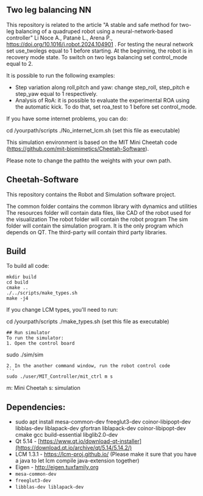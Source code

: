 ## Two leg balancing NN
This repository is related to the article "A stable and safe method for two-leg balancing of a quadruped robot using a neural-network-based controller" Li Noce A., Patanè L., Arena P., https://doi.org/10.1016/j.robot.2024.104901 . For testing the neural network set use_twolegs equal to 1 before starting. At the beginning, the robot is in recovery mode state. To switch on two legs balancing set control_mode equal to 2. 

It is possible to run the following examples:
- Step variation along roll,pitch and yaw: change step_roll, step_pitch e step_yaw equal to 1 respectively. 
- Analysis of RoA: it is possible to evaluate the experimental ROA using the automatic kick. To do that, set roa_test to 1 before set control_mode.

If you have some internet problems, you can do:
 
cd /yourpath/scripts
 ./No_internet_lcm.sh (set this file as executable)


This simulation environment is based on the MIT Mini Cheetah code (https://github.com/mit-biomimetics/Cheetah-Software).

Please note to change the pathto the weights with your own path. 

## Cheetah-Software
This repository contains the Robot and Simulation software project. 

The common folder contains the common library with dynamics and utilities
The resources folder will contain data files, like CAD of the robot used for the visualization
The robot folder will contain the robot program
The sim folder will contain the simulation program. It is the only program which depends on QT.
The third-party will contain third party libraries.

## Build
To build all code:
```
mkdir build
cd build
cmake ..
./../scripts/make_types.sh
make -j4
```

If you change LCM types, you'll need to run:

 cd /yourpath/scripts
 ./make_types.sh (set this file as executable)


```
## Run simulator
To run the simulator:
1. Open the control board
```
sudo ./sim/sim
```
2. In the another command window, run the robot control code
``'
sudo ./user/MIT_Controller/mit_ctrl m s
```
m: Mini Cheetah s: simulation



## Dependencies:

- sudo apt install mesa-common-dev freeglut3-dev coinor-libipopt-dev libblas-dev liblapack-dev gfortran liblapack-dev coinor-libipopt-dev cmake gcc build-essential libglib2.0-dev
- Qt 5.14 - [https://www.qt.io/download-qt-installer](https://download.qt.io/archive/qt/5.14/5.14.2/)
- LCM 1.3.1 - https://lcm-proj.github.io/ (Please make it sure that you have a java to let lcm compile java-extension together)
- Eigen - http://eigen.tuxfamily.org
- `mesa-common-dev`
- `freeglut3-dev`
- `libblas-dev liblapack-dev`

